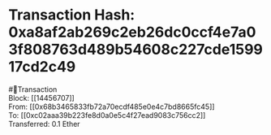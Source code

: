 
Transaction Hash: 0xa8af2ab269c2eb26dc0ccf4e7a03f808763d489b54608c227cde159917cd2c49
====================================================================================
  
#💸Transaction  
Block: [[14456707]]  
From: [[0x68b3465833fb72a70ecdf485e0e4c7bd8665fc45]]  
To: [[0xc02aaa39b223fe8d0a0e5c4f27ead9083c756cc2]]  
Transferred: 0.1 Ether